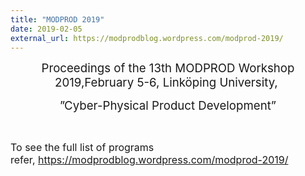 ```yaml
---
title: "MODPROD 2019"
date: 2019-02-05
external_url: https://modprodblog.wordpress.com/modprod-2019/
---
```

<p style="text-align: center;"><span style="font-size: 14pt;">Proceedings of the 13th MODPROD Workshop 2019,</span><span style="font-size: 14pt;">February 5-6, Linköping University,&nbsp;</span></p>
<p style="text-align: center;"><span style="font-size: 14pt;">”Cyber-Physical Product Development”</span></p>
<p>&nbsp;</p>
<p><span style="font-size: 12pt;">To see the full list of programs refer,&nbsp;<a href="https://modprodblog.wordpress.com/modprod-2019/">https://modprodblog.wordpress.com/modprod-2019/</a></span></p>
